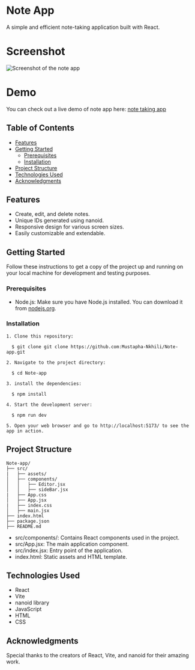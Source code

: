 # Note App

A simple and efficient note-taking application built with React.

# Screenshot

![Screenshot of the note app](https://github.com/Mustapha-Nkhili/Note-app/assets/127800851/088766d3-3f86-46a0-973c-002998f375f3)

# Demo 

You can check out a live demo of note app here:   [note taking app](https://notes-act.web.app/)

## Table of Contents

- [Features](#Features)
- [Getting Started](#getting-started)
  - [Prerequisites](#prerequisites)
  - [Installation](#installation)
- [Project Structure](#project-structure)
- [Technologies Used](#technologies-used)
- [Acknowledgments](#acknowledgments)


## Features

- Create, edit, and delete notes.
- Unique IDs generated using nanoid.
- Responsive design for various screen sizes.
- Easily customizable and extendable.

## Getting Started

Follow these instructions to get a copy of the project up and running on your local machine for development and testing purposes.

### Prerequisites

- Node.js: Make sure you have Node.js installed. You can download it from [nodejs.org](https://nodejs.org/).

### Installation

```
1. Clone this repository:

  $ git clone git clone https://github.com:Mustapha-Nkhili/Note-app.git

2. Navigate to the project directory:

  $ cd Note-app

3. install the dependencies:

  $ npm install

4. Start the development server:

  $ npm run dev

5. Open your web browser and go to http://localhost:5173/ to see the app in action.

```

## Project Structure

 ```plaintext
Note-app/
├── src/
|   ├── assets/
│   ├── components/
│   │   ├── Editor.jsx
│   │   ├── sideBar.jsx
|   ├── App.css
│   ├── App.jsx
|   ├── index.css
│   ├── main.jsx
├── index.html
├── package.json
├── README.md
```
- src/components/: Contains React components used in the project.
- src/App.jsx: The main application component.
- src/index.jsx: Entry point of the application.
- index.html: Static assets and HTML template.

## Technologies Used

- React
- Vite
- nanoid library
- JavaScript
- HTML
- CSS

## Acknowledgments

Special thanks to the creators of React, Vite, and nanoid for their amazing work.

